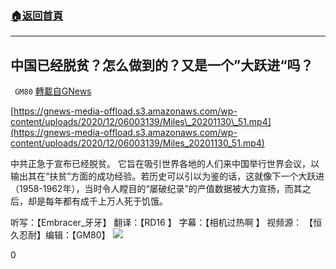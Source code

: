 ###  [:house:返回首頁](https://github.com/ourhimalayas/txt)
---

## 中国已经脱贫？怎么做到的？又是一个&#8221;大跃进“吗？
` GM80` [轉載自GNews](https://gnews.org/zh-hans/621301/)

[https://gnews-media-offload.s3.amazonaws.com/wp-content/uploads/2020/12/06003139/Miles\_20201130\_51.mp4](https://gnews-media-offload.s3.amazonaws.com/wp-content/uploads/2020/12/06003139/Miles_20201130_51.mp4)


中共正急于宣布已经脱贫。 它旨在吸引世界各地的人们来中国举行世界会议，以输出其在“扶贫”方面的成功经验。若历史可以引以为鉴的话，这就像下一个大跃进（1958-1962年），当时令人瞠目的“屡破纪录”的产值数据被大力宣扬，而其之后，却是每年都有成千上万人死于饥饿。

听写：【Embracer\_牙牙】  翻译：【RD16 】 字幕：【相机过热啊 】 视频源： 【恒久忍耐】编辑：【GM80】
![]()![](https://gnews-media-offload.s3.amazonaws.com/wp-content/uploads/2020/11/22151659/RG-01.png)


0
